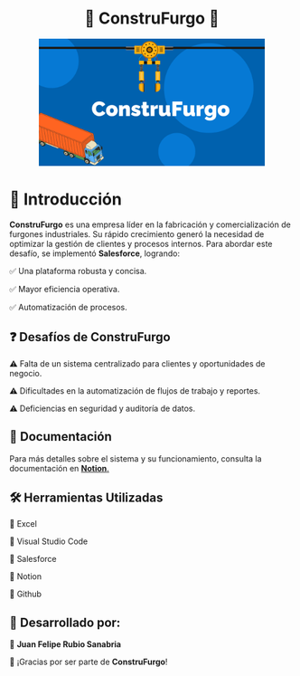 <div align="center">

# 🚚 **ConstruFurgo** 🚚

<img src="./IMG/Logo_Proyecto.png" alt="Logo ConstruFurgo" width="400">

</div>

# 🚀 Introducción

**ConstruFurgo** es una empresa líder en la fabricación y comercialización de furgones industriales. Su rápido crecimiento generó la necesidad de optimizar la gestión de clientes y procesos internos. Para abordar este desafío, se implementó **Salesforce**, logrando:

✅ Una plataforma robusta y concisa.

✅ Mayor eficiencia operativa.

✅ Automatización de procesos.

## ❓ **Desafíos de ConstruFurgo**

⚠️ Falta de un sistema centralizado para clientes y oportunidades de negocio.

⚠️ Dificultades en la automatización de flujos de trabajo y reportes.

⚠️ Deficiencias en seguridad y auditoría de datos.


## 📄 **Documentación**

Para más detalles sobre el sistema y su funcionamiento, consulta la documentación en <a href="https://www.notion.so/ConstruFurgo-1b5b22de53f680dfa859d38241e51daa" target="_blank">**Notion**.</a>

## 🛠️ **Herramientas Utilizadas**

🔹 Excel

🔹 Visual Studio Code

🔹 Salesforce

🔹 Notion

🔹 Github

## 👤 **Desarrollado por:**

🔹 **Juan Felipe Rubio Sanabria**

🚀 ¡Gracias por ser parte de **ConstruFurgo**!